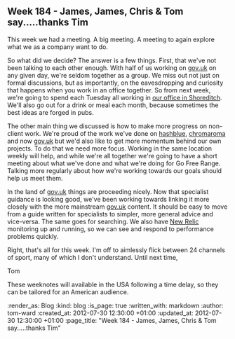 Week 184 - James, James, Chris & Tom say.....thanks Tim
-------------------------------------------------------
This week we had a meeting. A big meeting. A meeting to again explore what we as a company want to do.

So what did we decide?  The answer is a few things.  First, that we've not been talking to each other enough.  With half of us working on [gov.uk](https://www.gov.uk) on any given day, we're seldom together as a group.  We miss out not just on formal discussions, but as importantly, on the eavesdropping and curiosity that happens when you work in an office together.  So from next week, we're going to spend each Tuesday all working in [our office in Shoreditch](http://gofreerange.com#address-etc).  We'll also go out for a drink or meal each month, because sometimes the best ideas are forged in pubs.

The other main thing we discussed is how to make more progress on non-client work.  We're proud of the work we've done on [hashblue](https://hashblue.com), [chromaroma](http://chromaroma.com) and now [gov.uk](https://www.gov.uk) but we'd also like to get more momentum behind our own projects.  To do that we need more focus.  Working in the same location weekly will help, and while we're all together we're going to have a short meeting about what we've done and what we're doing for Go Free Range.  Talking more regularly about how we're working towards our goals should help us meet them.

In the land of [gov.uk](https://gov.uk) things are proceeding nicely.  Now that specialist guidance is looking good, we've been working towards linking it more closely with the more mainstream [gov.uk](https://gov.uk) content.  It should be easy to move from a guide written for specialists to simpler, more general advice and vice-versa.  The same goes for searching.  We also have [New Relic](https://newrelic.com) monitoring up and running, so we can see and respond to performance problems quickly.

Right, that's all for this week.  I'm off to aimlessly flick between 24 channels of sport, many of which I don't understand.  Until next time,

Tom

These weeknotes will available in the USA following a time delay, so they can be tailored for an American audience.

:render_as: Blog
:kind: blog
:is_page: true
:written_with: markdown
:author: tom-ward
:created_at: 2012-07-30 12:30:00 +01:00
:updated_at: 2012-07-30 12:30:00 +01:00
:page_title: "Week 184 - James, James, Chris & Tom say.....thanks Tim"

